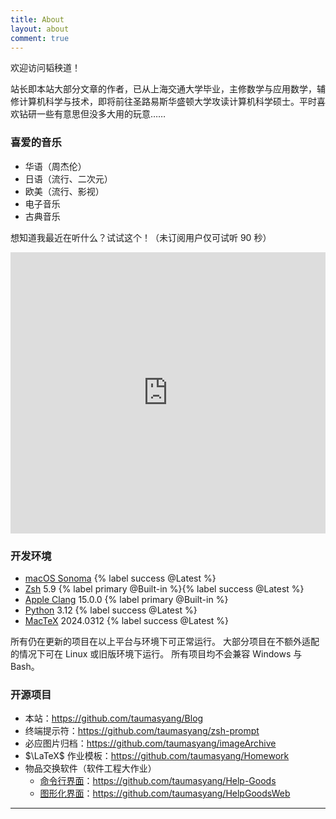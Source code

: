 ```yaml
---
title: About
layout: about
comment: true
---
```


欢迎访问韬秧道！

站长即本站大部分文章的作者，已从上海交通大学毕业，主修数学与应用数学，辅修计算机科学与技术，即将前往圣路易斯华盛顿大学攻读计算机科学硕士。平时喜欢钻研一些有意思但没多大用的玩意……

### 喜爱的音乐

- 华语（周杰伦）
- 日语（流行、二次元）
- 欧美（流行、影视）
- 电子音乐
- 古典音乐

想知道我最近在听什么？试试这个！（未订阅用户仅可试听 90 秒）

<center><iframe allow="autoplay *; encrypted-media *;" frameborder="0" height="450" style="width:100%;max-width:660px;overflow:hidden;background:transparent;" sandbox="allow-forms allow-popups allow-same-origin allow-scripts allow-storage-access-by-user-activation allow-top-navigation-by-user-activation" src="https://embed.music.apple.com/us/playlist/%E9%9F%B3%E4%B9%90%E5%9B%9E%E5%BF%86-2024/pl.rp-owN3IRP3VgEy?l=zh-Hans-CN"></iframe></center>

### 开发环境

- [macOS Sonoma](https://www.apple.com/macos/sonoma/) {% label success @Latest %}
- [Zsh](https://zsh.sourceforge.io/) 5.9 {% label primary @Built-in %}{% label success @Latest %}
- [Apple Clang](https://opensource.apple.com/projects/llvm-clang/) 15.0.0 {% label primary @Built-in %}
- [Python](https://www.python.org/) 3.12 {% label success @Latest %}
- [MacTeX](https://tug.org/mactex/) 2024.0312 {% label success @Latest %}

所有仍在更新的项目在以上平台与环境下可正常运行。
大部分项目在不额外适配的情况下可在 Linux 或旧版环境下运行。
所有项目均不会兼容 Windows 与 Bash。

### 开源项目

- 本站：https://github.com/taumasyang/Blog
- 终端提示符：https://github.com/taumasyang/zsh-prompt
- 必应图片归档：https://github.com/taumasyang/imageArchive
- $\LaTeX$ 作业模板：https://github.com/taumasyang/Homework
- 物品交换软件（软件工程大作业）
	- [命令行界面](/article/Help-Goods)：https://github.com/taumasyang/Help-Goods
	- [图形化界面](/article/Help-Goods-Web)：https://github.com/taumasyang/HelpGoodsWeb

---

